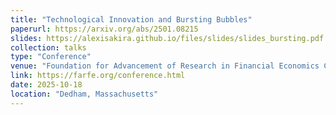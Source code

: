 ```yaml
---
title: "Technological Innovation and Bursting Bubbles"
paperurl: https://arxiv.org/abs/2501.08215
slides: https://alexisakira.github.io/files/slides/slides_bursting.pdf
collection: talks
type: "Conference"
venue: "Foundation for Advancement of Research in Financial Economics Conference"
link: https://farfe.org/conference.html
date: 2025-10-18
location: "Dedham, Massachusetts"
---
```

